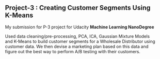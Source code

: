 
## Project-3 : Creating Customer Segments Using K-Means 

My submission for P-3 project for Udacity **Machine Learning NanoDegree**


Used data cleaning/pre-processing, PCA, ICA, Gaussian Mixture Models and K-Means to build customer segments for a Wholesale Distributor using customer data. We then devise a marketing plan based on this data and figure out the best way to perform A/B testing with their customers. 
